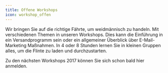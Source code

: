 ```yaml
---
title: Offene Workshops
icon: workshop_offen
---
```


Wir bringen Sie auf die richtige Fährte, um weidmännisch zu handeln. Mit verschiedenen Themen in unseren Workshops. Dies kann die Einführung in ein Versandprogramm sein oder ein allgemeiner Überblick über E-Mail-Marketing Maßnahmen. In 4 oder 8 Stunden lernen Sie in kleinen Gruppen alles, um die Flinte zu laden und durchzustarten. 

Zu den nächsten Workshops 2017 können Sie sich schon bald hier anmelden.